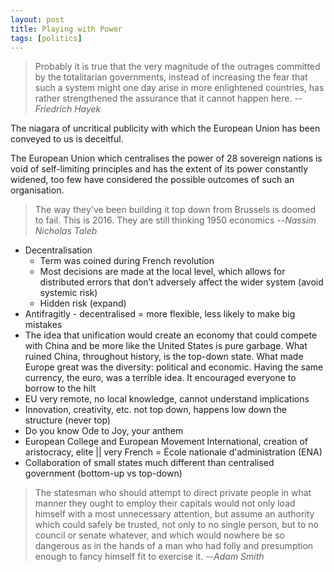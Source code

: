 ```yaml
---
layout: post 
title: Playing with Power
tags: [politics]
---
```


> Probably it is true that the very magnitude of the outrages committed by the totalitarian governments, instead of increasing the fear that such a system might one day arise in more enlightened countries, has rather strengthened the assurance that it cannot happen here.
> --<cite>Friedrich Hayek</cite>

The niagara of uncritical publicity with which the European Union has been conveyed to us is deceitful.

The European Union which centralises the power of 28 sovereign nations is void of self-limiting principles and has the extent of its power constantly widened, too few have considered the possible outcomes of such an organisation. 

> The way they've been building it top down from Brussels is doomed to fail. This is 2016. They are still thinking 1950 economics
> --<cite>Nassim Nicholas Taleb</cite>

* Decentralisation
    - Term was coined during French revolution
    - Most decisions are made at the local level, which allows for distributed errors that don’t adversely affect the wider system (avoid systemic risk)
    - Hidden risk (expand)
* Antifragitly - decentralised = more flexible, less likely to make big mistakes
* The idea that unification would create an economy that could compete with China and be more like the United States is pure garbage. What ruined China, throughout history, is the top-down state. What made Europe great was the diversity: political and economic. Having the same currency, the euro, was a terrible idea. It encouraged everyone to borrow to the hilt
* EU very remote, no local knowledge, cannot understand implications
* Innovation, creativity, etc. not top down, happens low down the structure (never top)
* Do you know Ode to Joy, your anthem
* European College and European Movement International, creation of aristocracy, elite || very French = École nationale d'administration (ENA)
* Collaboration of small states much different than centralised government (bottom-up vs top-down) 

> The statesman who should attempt to direct private people in what manner they ought to employ their capitals would not only load himself with a most unnecessary attention, but assume an authority which could safely be trusted, not only to no single person, but to no council or senate whatever, and which would nowhere be so dangerous as in the hands of a man who had folly and presumption enough to fancy himself fit to exercise it.
> --<cite>Adam Smith</cite>